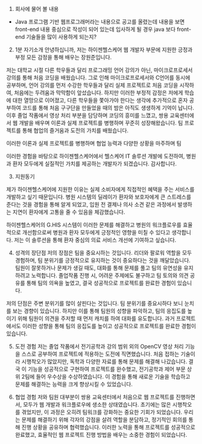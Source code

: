 1. 회사에 물어 볼 내용 
- Java 프로그램 기반 웹프로그래머라는 내용으로 공고를 올렸는데 내용을 보면 front-end 내용 중심으로 작성이 되어 있는데 입사하게 될 경우 java 보다 front-end 기술들을 많이 사용하게 되는지?




2. 1분 자기소개 
안녕하십니까, 저는 하이젠헬스케어 웹 개발자 부문에 지원한 긍정과 부정 모든 감정을 통해 배우는 장원준입니다.

저는 대학교 시절 다른 학우들과 달리 프로그래밍 언어 강의가 아닌, 마이크로프로세서 강의를 통해 처음 코딩을 배웠습니다. 그로 인해 마이크로프로세서와 C언어를 동시에 공부하며, 언어 강의를 먼저 수강한 학우들과 달리 실제 프로젝트로 처음 코딩을 시작하여, 처음에는 두려움과 막막함이 앞섰습니다. 하지만 이러한 부정적 감정은 저에게 학습에 대한 열망으로 이어졌고, 다른 학우들을 쫓아가야 한다는 생각에 추가적으로 혼자 공부하여 코드를 통해 처음 구구단을 만들었을 때의 밤은 아직도 생생하게 기억이 납니다. 이후 졸업 작품에서 영상 처리 부분을 담당하며 코딩의 흥미를 느꼈고, 쌍용 교육센터에서 웹 개발을 배우며 이론과 실제 프로젝트를 병행하며 꾸준히 성장해왔습니다. 팀 프로젝트를 통해 협업의 즐거움과 도전의 가치를 배웠습니다.

이러한 이론과 실제 프로젝트를 병행하며 협업 능력과 다양한 상황을 마주하며 팀

이러한 경험을 바탕으로 하이젠헬스케어에서 헬스케어 IT 솔루션 개발에 도전하여, 병원과 환자 모두에게 실질적인 가치를 제공하는 개발자가 되겠습니다. 감사합니다.


3. 지원동기

제가 하이젠헬스케어에 지원한 이유는 실제 소비자에게 직접적인 혜택을 주는 서비스를 개발하고 싶기 때문입니다. 병원 시스템의 딜레이가 환자와 보호자에게 큰 스트레스를 준다는 것을 경험을 통해 알게 되었고, 입원 전 결제나 의사 소견 같은 과정에서 발생하는 지연이 환자에게 고통을 줄 수 있음을 체감했습니다.

하이젠헬스케어의 G.HIS 시스템이 이러한 문제를 해결하고 병원의 워크플로우를 효율적으로 개선함으로써 병원과 환자 모두에게 긍정적인 영향을 미칠 수 있다고 생각합니다. 저는 이 솔루션을 통해 환자 중심의 의료 서비스 개선에 기여하고 싶습니다.



4. 성격의 장단점
저의 장점은 팀을 중요시하는 것입니다. 리더와 팔로워 역할을 모두 경험하며, 팀 분위기를 긍정적으로 유지하는 것이 중요하다는 것을 깨달았습니다. 팀원이 잘못하거나 문제가 생길 때도, 대화를 통해 문제를 풀고 팀의 유연성을 유지하려고 노력합니다. 졸업작품 진행 시, 어려운 주제에도 불구하고 팀 토의와 의견 공유를 통해 팀의 의욕을 높였고, 결국 성공적으로 프로젝트를 완료한 경험이 있습니다.

저의 단점은 주변 분위기를 많이 살핀다는 것입니다. 팀 분위기를 중요시하다 보니 눈치를 보는 경향이 있습니다. 하지만 이를 통해 팀원의 성향을 파악하고, 팀의 응집도를 높이기 위해 팀원이 의견을 주저할 때 먼저 캐치를 하여 대화를 유도합니다. 과거 프로젝트에서도 이러한 성향을 통해 팀의 응집도를 높이고 성공적으로 프로젝트를 완료한 경험이 있습니다.


5. 도전 경험
저는 졸업 작품에서 전기공학과 강의 범위 외의 OpenCV 영상 처리 기능을 스스로 공부하여 프로젝트에 적용하는 도전에 직면했습니다. 처음 접하는 기술이라 시행착오가 많았지만, 독학과 다양한 자료를 통해 문제를 해결해 나갔습니다. 결국 이 기능을 성공적으로 구현하여 프로젝트를 완수했고, 전기공학과 제어 부문 상위 2팀에 들어 우수상을 수상하였습니다. 이 경험을 통해 새로운 기술을 학습하고 문제를 해결하는 능력을 크게 향상시킬 수 있었습니다.

6. 협업 경험 
저와 팀원 대부분이 쌍용 교육센터에서 처음으로 웹 프로젝트를 진행하면서, 모두가 웹 개발과 워크플로우에 생소한 상태였습니다. 초기에는 많은 시행착오를 겪었지만, 이 과정은 오히려 팀워크를 강화하는 중요한 기회가 되었습니다. 우리는 문제를 해결하기 위해 각자의 강점을 살려 역할을 분담하고, 정기적인 회의를 통해 진행 상황을 공유하며 협력했습니다. 이러한 노력을 통해 프로젝트를 성공적으로 완료했고, 효율적인 웹 프로젝트 진행 방법을 배우는 소중한 경험이 되었습니다.